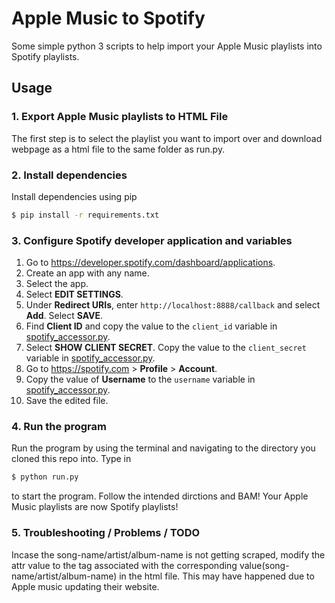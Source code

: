 # Apple Music to Spotify <br>
 Some simple python 3 scripts to help import your Apple Music playlists into Spotify playlists. <br >
 
## Usage
### 1. Export Apple Music playlists to HTML File <br >
The first step is to select the playlist you want to import over and download webpage as a html file to the same folder as run.py.<br>

### 2. Install dependencies <br >
Install dependencies using pip
```bash
$ pip install -r requirements.txt
```

### 3. Configure Spotify developer application and variables
1. Go to https://developer.spotify.com/dashboard/applications.
2. Create an app with any name.
3. Select the app.
4. Select **EDIT SETTINGS**.
5. Under **Redirect URIs**, enter `http://localhost:8888/callback` and select **Add**. Select **SAVE**.
6. Find **Client ID** and copy the value to the `client_id` variable in [spotify_accessor.py](./spotify_accessor.py).
7. Select **SHOW CLIENT SECRET**. Copy the value to the `client_secret` variable in [spotify_accessor.py](./spotify_accessor.py).
8. Go to https://spotify.com > **Profile** > **Account**.
9. Copy the value of **Username** to the `username` variable in [spotify_accessor.py](./spotify_accessor.py).
10. Save the edited file.


### 4. Run the program <br >
Run the program by using the terminal and navigating to the directory you cloned this repo into. Type in
```bash
$ python run.py
 ```
 to start the program. Follow the intended dirctions and BAM! Your Apple Music playlists are now Spotify playlists! <br >

### 5. Troubleshooting / Problems / TODO
Incase the song-name/artist/album-name is not getting scraped, modify the attr value to the tag associated with the corresponding value(song-name/artist/album-name) in the html file. This may have happened due to Apple music updating their website.